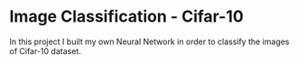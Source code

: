 # Image Classification - Cifar-10

<p> In this project I built my own Neural Network in order to classify the images of Cifar-10 dataset.</p>
